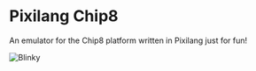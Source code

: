 # Pixilang Chip8
An emulator for the Chip8 platform written in Pixilang just for fun!


![Blinky](https://github.com/arturlarcev2001/Pixilang-Chip8/blob/main/screenshots/Screen1.png, "Blinky")

